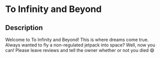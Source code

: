<h1>To Infinity and Beyond</h1>
<h2>Description</h2>
Welcome to To Infinity and Beyond! This is where dreams come true. Always wanted to fly a non-regulated jetpack into space? Well, now you can! Please leave reviews and tell the owner whether or not you died 😄
